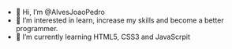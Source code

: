- 👋 Hi, I’m @AlvesJoaoPedro
- 👀 I’m interested in learn, increase my skills and become a better programmer.
- 🌱 I’m currently learning HTML5, CSS3 and JavaScrpit

<!---
AlvesJoaoPedro/AlvesJoaoPedro is a ✨ special ✨ repository because its `README.md` (this file) appears on your GitHub profile.
You can click the Preview link to take a look at your changes.
--->
